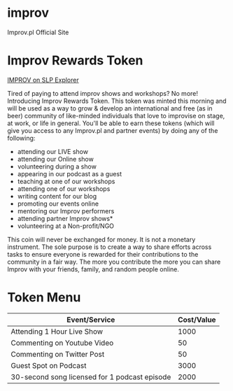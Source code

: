 # improv
Improv.pl Official Site

# Improv Rewards Token 

[IMPROV on SLP Explorer](https://explorer.bitcoin.com/bch/tx/d677b96105001c5aa0803ca36e034d9ae070e67b28861090a5148353496fc7e1)

Tired of paying to attend improv shows and workshops? No more! Introducing Improv Rewards Token. This token was minted this morning and will be used as a way to grow & develop an international and free (as in beer) community of like-minded individuals that love to improvise on stage, at work, or life in general. You'll be able to earn these tokens (which will give you access to any Improv.pl and partner events) by doing any of the following:

* attending our LIVE show
* attending our Online show
* volunteering during a show
* appearing in our podcast as a guest
* teaching at one of our workshops
* attending one of our workshops
* writing content for our blog
* promoting our events online
* mentoring our Improv performers
* attending partner Improv shows*
* volunteering at a Non-profit/NGO

This coin will never be exchanged for money. It is not a monetary instrument. The sole purpose is to create a way to share efforts across tasks to ensure everyone is rewarded for their contributions to the community in a fair way. The more you contribute the more you can share Improv with your friends, family, and random people online.

# Token Menu
|Event/Service|Cost/Value|
|---|---|
|Attending 1 Hour Live Show|1000|
|Commenting on Youtube Video|50|
|Commenting on Twitter Post|50|
|Guest Spot on Podcast|3000|
|30-second song licensed for 1 podcast episode|2000|
